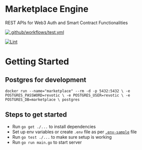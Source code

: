 # Marketplace Engine
REST APIs for Web3 Auth and Smart Contract Functionalities

[![.github/workflows/test.yml](https://github.com/TheLazarusNetwork/marketplace-engine/actions/workflows/test.yml/badge.svg)](https://github.com/TheLazarusNetwork/marketplace-engine/actions/workflows/test.yml)

[![Lint](https://github.com/TheLazarusNetwork/marketplace-engine/actions/workflows/lint.yml/badge.svg)](https://github.com/TheLazarusNetwork/marketplace-engine/actions/workflows/lint.yml)

# Getting Started

## Postgres for development
`
docker run --name="marketplace" --rm -d -p 5432:5432 \
-e POSTGRES_PASSWORD=revotic \
-e POSTGRES_USER=revotic \
-e POSTGRES_DB=marketplace \
postgres
`

## Steps to get started
- Run `go get ./...` to install dependencies
- Set up env variables or create `.env` file as per [`.env-sample`](https://github.com/TheLazarusNetwork/marketplace-engine/blob/main/.env-sample) file
- Run `go test ./...` to make sure setup is working
- Run `go run main.go` to start server

